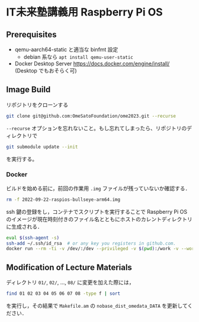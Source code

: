 # IT未来塾講義用 Raspberry Pi OS
## Prerequisites
- qemu-aarch64-static と適当な binfmt 設定
    - debian 系なら `apt install qemu-user-static`
- Docker Desktop Server https://docs.docker.com/engine/install/ (Desktop でもおそらく可)

## Image Build
リポジトリをクローンする

```bash
git clone git@github.com:OmeSatoFoundation/ome2023.git --recurse
```

`--recurse` オプションを忘れないこと。もし忘れてしまったら、リポジトリのディレクトリで

```bash
git submodule update --init
```

を実行する。

### Docker
ビルドを始める前に，前回の作業用 `.img` ファイルが残っていないか確認する．

```bash
rm -f 2022-09-22-raspios-bullseye-arm64.img
```

ssh 鍵の登録をし，コンテナでスクリプトを実行することで Raspberry Pi OS のイメージが現在時刻付きのファイル名とともにホストのカレントディレクトリに生成される．

```bash
eval $(ssh-agent -s)
ssh-add ~/.ssh/id_rsa  # or any key you registers in github.com.
docker run --rm -ti -v /dev/:/dev --privileged -v $(pwd):/work -v --workfdir=/work -v $SSH_AUTH_SOCK:/ssh-agent -e SSH_AUTH_SOCK=/ssh-agent ome2023 sh -c 'aclocal -I m4 && automake -a -c && autoconf && ./configure --build=x86_64-linux-gnu --host=aarch64-linux-gnu --prefix=/usr/local && make -j$(nproc) && ./contrib/scripts/install.bash -f'
```


## Modification of Lecture Materials
ディレクトリ `01/`, `02/`, ..., `08/` に変更を加えた際には，

```bash
find 01 02 03 04 05 06 07 08 -type f | sort
```

を実行し，その結果で `Makefile.am` の `nobase_dist_omedata_DATA` を更新してください．
